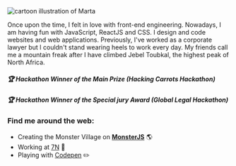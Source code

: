 <img src="https://raw.githubusercontent.com/martatomchuck/martatomchuck/master/images/Marta.svg" alt="cartoon illustration of Marta">

Once upon the time, I felt in love with front-end engineering. Nowadays, I am having fun with JavaScript, ReactJS and CSS. I design and code websites and web applications. Previously, I've worked as a corporate lawyer but I couldn't stand wearing heels to work every day. My friends call me a mountain freak after I have climbed Jebel Toubkal, the highest peak of North Africa. 

##### :trophy: Hackathon Winner of the Main Prize (Hacking Carrots Hackathon)
##### :trophy: Hackathon Winner of the Special jury Award (Global Legal Hackathon)

### Find me around the web:
- Creating the Monster Village on **[MonsterJS](http://monsterjs.com)** 🌎
- Working at [7N](https://www.7n.com/) :briefcase: 
- Playing with [Codepen](https://codepen.io/martatomchuck) :pencil2: 
